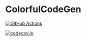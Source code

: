 # ColorfulCodeGen

[![GitHub Actions](https://github.com/tkf/ColorfulCodeGen.jl/workflows/Run%20tests/badge.svg)](https://github.com/tkf/ColorfulCodeGen.jl/actions?query=workflow%3ARun+tests)

[![codecov.io](http://codecov.io/github/tkf/ColorfulCodeGen.jl/coverage.svg?branch=master)](http://codecov.io/github/tkf/ColorfulCodeGen.jl?branch=master)
